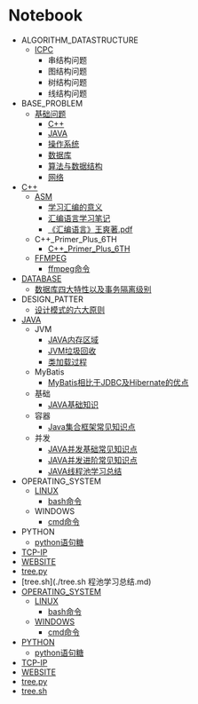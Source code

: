 # Notebook

 * ALGORITHM_DATASTRUCTURE
    * [ICPC](./ALGORITHM_DATASTRUCTURE/ICPC)
        * 串结构问题
        * 图结构问题
        * 树结构问题
        * 线结构问题
 * BASE_PROBLEM
    * [基础问题](./BASE_PROBLEM/基础问题)
        * [C++](./BASE_PROBLEM/基础问题/C++)
        * [JAVA](./BASE_PROBLEM/基础问题/JAVA)
        * [操作系统](./BASE_PROBLEM/基础问题/操作系统)
        * [数据库](./BASE_PROBLEM/基础问题/数据库)
        * [算法与数据结构](./BASE_PROBLEM/基础问题/算法与数据结构)
        * [网络](./BASE_PROBLEM/基础问题/网络)
 * [C++](./C++)
    * [ASM](./C++/ASM)
       * [学习汇编的意义](./C++/ASM/学习汇编的意义.md)
       * [汇编语言学习笔记](./C++/ASM/汇编语言学习笔记.md)
       * [《汇编语言》王爽著.pdf](./C++/ASM/《汇编语言》王爽著.pdf)
    * C++_Primer_Plus_6TH
       * [C++_Primer_Plus_6TH](./C++/C++_Primer_Plus_6TH/C++_Primer_Plus_6TH.md)
    * [FFMPEG](./C++/FFMPEG)
       * [ffmpeg命令](./C++/FFMPEG/ffmpeg命令.md)
 * [DATABASE](./DATABASE)
    * [数据库四大特性以及事务隔离级别](./DATABASE/数据库四大特性以及事务隔离级别.md)
 * DESIGN_PATTER
    * [设计模式的六大原则](./DESIGN_PATTER/设计模式的六大原则.md)
 * [JAVA](./JAVA)
    * JVM
       * [JAVA内存区域](./JAVA/JVM/JAVA内存区域.md)
       * [JVM垃圾回收](./JAVA/JVM/JVM垃圾回收.md)
       * [类加载过程](./JAVA/JVM/类加载过程.md)
    * MyBatis
       * [MyBatis相比于JDBC及Hibernate的优点](./JAVA/MyBatis/MyBatis相比于JDBC及Hibernate的优点.md)
    * 基础
       * [JAVA基础知识](./JAVA/基础/JAVA基础知识.md)
    * 容器
       * [Java集合框架常见知识点](./JAVA/容器/Java集合框架常见知识点.md)
    * 并发
       * [JAVA并发基础常见知识点](./JAVA/并发/JAVA并发基础常见知识点.md)
       * [JAVA并发进阶常见知识点](./JAVA/并发/JAVA并发进阶常见知识点.md)
       * [JAVA线程池学习总结](./JAVA/并发/JAVA线程池学习总结.md)
 * OPERATING_SYSTEM
    * [LINUX](./OPERATING_SYSTEM/LINUX)
       * [bash命令](./OPERATING_SYSTEM/LINUX/bash命令.md)
    * WINDOWS
        * [cmd命令](./OPERATING_SYSTEM/WINDOWS/cmd命令.md)
 * PYTHON
    * [python语句糖](./PYTHON/python语句糖.md)
 * [TCP-IP](./TCP-IP)
 * [WEBSITE](./WEBSITE)
 * [tree.py](./tree.py)
 * [tree.sh](./tree.sh
程池学习总结.md)
 * [OPERATING_SYSTEM](./OPERATING_SYSTEM)
    * [LINUX](./OPERATING_SYSTEM/LINUX)
       * [bash命令](./OPERATING_SYSTEM/LINUX/bash命令.md)
    * [WINDOWS](./OPERATING_SYSTEM/WINDOWS)
        * [cmd命令](./OPERATING_SYSTEM/WINDOWS/cmd命令.md)
 * [PYTHON](./PYTHON)
    * [python语句糖](./PYTHON/python语句糖.md)
 * [TCP-IP](./TCP-IP)
 * [WEBSITE](./WEBSITE)
 * [tree.py](./tree.py)
 * [tree.sh](./tree.sh)